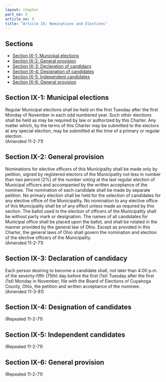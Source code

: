 ```yaml
---
layout: chapter
part_no: 0
article_no: 9
title: "Article IX: Nominations and Elections"
---
```


## Sections

* [Section IX-1: Municipal elections](#section-ix-1-municipal-elections)
* [Section IX-2: General provision](#section-ix-2-general-provision)
* [Section IX-3: Declaration of candidacy](#section-ix-3-declaration-of-candidacy)
* [Section IX-4: Designation of candidates](#section-ix-4-designation-of-candidates)
* [Section IX-5: Independent candidates](#section-ix-5-independent-candidates)
* [Section IX-6: General provision](#section-ix-6-general-provision)

## Section IX-1: Municipal elections

Regular Municipal elections shall be held on the first Tuesday after the first
Monday of November in each odd numbered year. Such other elections shall be held
as may be required by law or authorized by this Charter. Any matter which, by
the terms of this Charter may be submitted to the electors at any special
election, may be submitted at the time of a primary or regular election.  
(Amended 11-2-71)

## Section IX-2: General provision

Nominations for elective officers of this Municipality shall be made only by
petition, signed by registered electors of the Municipality not less in number
than two percent (2%) of the number voting at the last regular election of
Municipal officers and accompanied by the written acceptance of the nominee. The
nomination of each candidate shall be made by separate petition. No primary
election shall be held for the selection of candidates for any elective office
of the Municipality. No nomination to any elective office of this Municipality
shall be of any effect unless made as required by this section. The ballot used
in the election of officers of the Municipality shall be without party mark or
designation. The names of all candidates for Municipal office shall be placed
upon the ballot, and shall be rotated in the manner provided by the general law
of Ohio. Except as provided in this Charter, the general laws of Ohio shall
govern the nomination and election of the elective officers of the
Municipality.  
(Amended 11-2-71)

## Section IX-3: Declaration of candidacy

Each person desiring to become a candidate shall, not later than 4:00 p.m. of
the seventy-fifth (75th) day before the first (1st) Tuesday after the first
(1st) Monday in November, file with the Board of Elections of Cuyahoga County,
Ohio, the petition and written acceptance of the nominee.  
(Amended 11-3-81)

## Section IX-4: Designation of candidates

(Repealed 11-2-71)

## Section IX-5: Independent candidates

(Repealed 11-2-71)

## Section IX-6: General provision

(Repealed 11-2-71)
